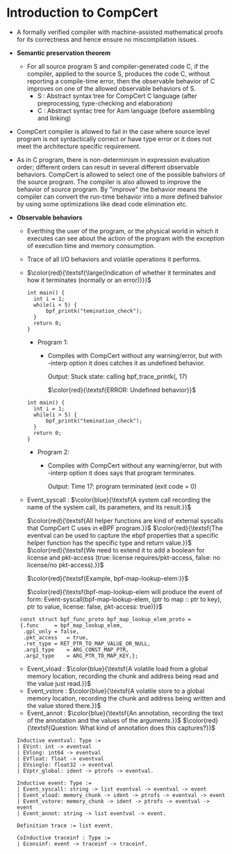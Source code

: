 # Introduction to CompCert

- A formally verified compiler with machine-assisted mathematical proofs for its correctness and hence ensure no miscompilation issues. 
- **Semantic preservation theorem**
  - For all source program S and compiler-generated code C, 
    if the compiler, applied to the source S, produces the code C,
    without reporting a compile-time error,
    then the observable behavior of C improves on one of the allowed observable behaviors of S. 
    - S : Abstract syntax tree for CompCert C language (after preprocessing, type-checking 
          and elaboration)
    - C : Abstract syntac tree for Asm language (before assembling and linking) 
- CompCert compiler is allowed to fail in the case where source level program is not syntactically correct or have type error or it does not meet the architecture specific requirement. 
- As in C program, there is non-determinism in expression evaluation order; different orders can result in several different observable behaviors. CompCert is allowed to select one of the possible bahviors of the source program. The compiler is also allowed to improve the behavior of source program. By "improve" the behavior means the compiler can convert the run-time behavior into a more defined bahvior by using some optimizations like dead code elimination etc. 
- **Observable behaviors**
    - Everthing the user of the program, or the physical world in which it executes can see about the action of the program with the exception of execution time and memory consumption.
    - Trace of all I/O behaviors and volatile operations it performs. 
    - $\color{red}{\textsf{\large{Indication of whether it terminates and how it terminates (normally or an error)}}}$ 
      ```
      int main() {
        int i = 1;
        while(i < 5) {
            bpf_printk("temination_check");
        }
        return 0;
      }

      ```
      - Program 1: 
        - Compiles with CompCert without any warning/error, but with -interp option it does catches 
          it as undefined behavior.

          Output: Stuck state: calling bpf_trace_printk(<ptr>, 17)

          $\color{red}{\textsf{ERROR: Undefined behavior}}$
      ```
      int main() {
        int i = 1;
        while(i > 5) {
            bpf_printk("temination_check");
        }
        return 0;
      }

      ```
      - Program 2: 
        - Compiles with CompCert without any warning/error, but with -interp option it does says 
          that program terminates.

          Output: Time 17: program terminated (exit code = 0)
    - Event_syscall : $\color{blue}{\textsf{A system call recording the name of the system call, its parameters, and its result.}}$
    
        $\color{red}{\textsf{All helper functions are kind of external syscalls that CompCert C uses in eBPF program.}}$ 
        $\color{red}{\textsf{The eventval can be used to capture the ebpf properties that a specific helper function has the specific type and return value.}}$ 
        $\color{red}{\textsf{We need to extend it to add a boolean for license and pkt-access (true: license requires/pkt-access, false: no license/no pkt-access).}}$ 
    
        $\color{red}{\textsf{Example, bpf-map-lookup-elem:}}$

        $\color{red}{\textsf{bpf-map-lookup-elem will produce the event of form:
         Event-syscall(bpf-map-lookup-elem, (ptr to map :: ptr to key), ptr to value, license: false, pkt-access: true)}}$
    ```
     const struct bpf_func_proto bpf_map_lookup_elem_proto = 
     {.func		= bpf_map_lookup_elem,
	  .gpl_only	= false,
	  .pkt_access	= true,
	  .ret_type	= RET_PTR_TO_MAP_VALUE_OR_NULL,
	  .arg1_type	= ARG_CONST_MAP_PTR,
	  .arg2_type	= ARG_PTR_TO_MAP_KEY,};
    ```
    - Event_vload : $\color{blue}{\textsf{A volatile load from a global memory location, recording the chunk and address being read and the value just read.}}$
    - Event_vstore : $\color{blue}{\textsf{A volatile store to a global memory location, recording the chunk and address being written and the value stored there.}}$
    - Event_annot : $\color{blue}{\textsf{An annotation, recording the text of the annotation and the values
      of the arguments.}}$ $\color{red}{\textsf{Question: What kind of annotation does this captures?}}$

    ```
    Inductive eventval: Type :=
    | EVint: int -> eventval
    | EVlong: int64 -> eventval
    | EVfloat: float -> eventval
    | EVsingle: float32 -> eventval
    | EVptr_global: ident -> ptrofs -> eventval.

    Inductive event: Type :=
    | Event_syscall: string -> list eventval -> eventval -> event
    | Event_vload: memory_chunk -> ident -> ptrofs -> eventval -> event
    | Event_vstore: memory_chunk -> ident -> ptrofs -> eventval -> event
    | Event_annot: string -> list eventval -> event.

    Definition trace := list event.

    CoInductive traceinf : Type :=
    | Econsinf: event -> traceinf -> traceinf.

    ```